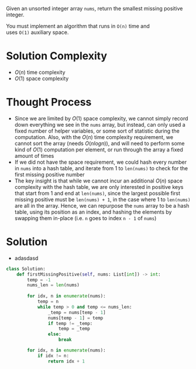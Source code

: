 Given an unsorted integer array `nums`, return the smallest missing positive integer.

You must implement an algorithm that runs in `O(n)` time and uses `O(1)` auxiliary space.
# Solution Complexity
- $O(n)$ time complexity
- $O(1)$ space complexity
# Thought Process
- Since we are limited by $O(1)$ space complexity, we cannot simply record down everything we see in the `nums` array, but instead, can only used a fixed number of helper variables, or some sort of statistic during the computation. Also, with the $O(n)$ time complexity requirement, we cannot sort the array (needs $O(nlogn)$), and will need to perform some kind of $O(1)$ computation per element, or run through the array a fixed amount of times
- If we did not have the space requirement, we could hash every number in `nums` into a hash table, and iterate from 1 to `len(nums)` to check for the first missing positive number
- The key insight is that while we cannot incur an additional $O(n)$ space complexity with the hash table, we are only interested in positive keys that start from 1 and end at `len(nums)`, since the largest possible first missing positive must be `len(nums) + 1`, in the case where 1 to `len(nums)` are all in the array. Hence, we can repurpose the `nums` array to be a hash table, using its position as an index, and hashing the elements by swapping them in-place (i.e. `n` goes to index `n - 1` of `nums`)
# Solution
- adasdasd
```Python
class Solution:
	def firstMissingPositive(self, nums: List[int]) -> int:
		temp = -1
		nums_len = len(nums)
		
		for idx, n in enumerate(nums):
			temp = n
			while temp > 0 and temp <= nums_len:
				_temp = nums[temp - 1]
				nums[temp - 1] = temp
				if temp != _temp:
					temp = _temp
				else:
					break

		for idx, n in enumerate(nums):
			if idx != n:
				return idx + 1
```